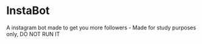 # InstaBot
A instagram bot made to get you more followers - Made for study purposes only, DO NOT RUN IT
